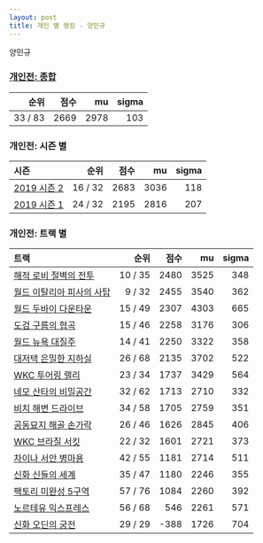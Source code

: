 ```yaml
---
layout: post
title: 개인 별 랭킹 - 양민규
---
```


양민규

### [개인전: 종합](../singles-full)

| 순위 | 점수 | mu | sigma |
|---:|---:|---:|---:|
| 33 / 83 | 2669 | 2978 | 103 |

### 개인전: 시즌 별

| 시즌 | 순위 | 점수 | mu | sigma |
|:---|---:|---:|---:|---:|
| [2019 시즌 2](../s2019_2) | 16 / 32 | 2683 | 3036 | 118 |
| [2019 시즌 1](../s2019_1) | 24 / 32 | 2195 | 2816 | 207 |

### 개인전: 트랙 별

| 트랙 | 순위 | 점수 | mu | sigma |
|:---|---:|---:|---:|---:|
| [해적 로비 절벽의 전투](../lobby) | 10 / 35 | 2480 | 3525 | 348 |
| [월드 이탈리아 피사의 사탑](../pizza) | 9 / 32 | 2455 | 3540 | 362 |
| [월드 두바이 다운타운](../dubai) | 15 / 49 | 2307 | 4303 | 665 |
| [도검 구름의 협곡](../hyupgog) | 15 / 46 | 2258 | 3176 | 306 |
| [월드 뉴욕 대질주](../newyork) | 14 / 41 | 2250 | 3322 | 358 |
| [대저택 은밀한 지하실](../jeotaek) | 26 / 68 | 2135 | 3702 | 522 |
| [WKC 투어링 랠리](../rally) | 23 / 34 | 1737 | 3429 | 564 |
| [네모 산타의 비밀공간](../santa) | 32 / 62 | 1713 | 2710 | 332 |
| [비치 해변 드라이브](../haebyun) | 34 / 58 | 1705 | 2759 | 351 |
| [공동묘지 해골 손가락](../haeson) | 26 / 46 | 1626 | 2845 | 406 |
| [WKC 브라질 서킷](../brazil) | 22 / 32 | 1601 | 2721 | 373 |
| [차이나 서안 병마용](../byeongma) | 42 / 55 | 1181 | 2714 | 511 |
| [신화 신들의 세계](../shinsegye) | 35 / 47 | 1180 | 2246 | 355 |
| [팩토리 미완성 5구역](../district5) | 57 / 76 | 1084 | 2260 | 392 |
| [노르테유 익스프레스](../noex) | 56 / 68 | 546 | 2261 | 571 |
| [신화 오딘의 궁전](../odin) | 29 / 29 | -388 | 1726 | 704 |
